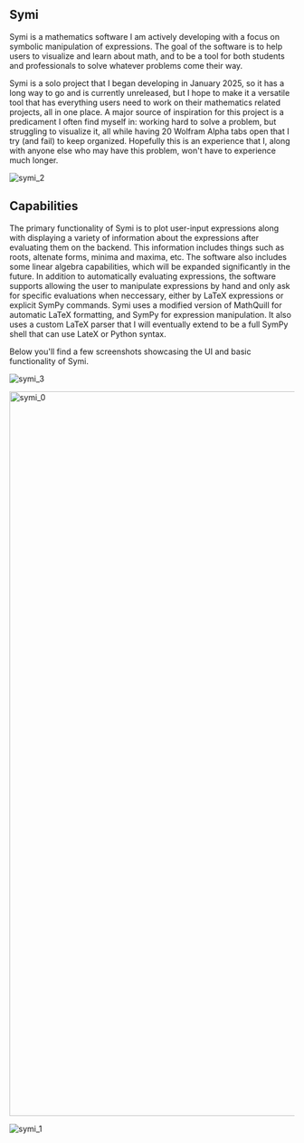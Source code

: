 ## Symi
Symi is a mathematics software I am actively developing with a focus on symbolic manipulation of expressions. The goal of the software is to help users to visualize and learn about math, and to be a tool for both students and professionals to solve whatever problems come their way.

Symi is a solo project that I began developing in January 2025, so it has a long way to go and is currently unreleased, but I hope to make it a versatile tool that has everything users need to work on their mathematics related projects, all in one place. A major source of inspiration for this project is a predicament I often find myself in: working hard to solve a problem, but struggling to visualize it, all while having 20 Wolfram Alpha tabs open that I try (and fail) to keep organized. Hopefully this is an experience that I, along with anyone else who may have this problem, won't have to experience much longer.

![symi_2](https://github.com/user-attachments/assets/9f97261e-8807-4b4a-abbd-78732f3228b6)

## Capabilities
The primary functionality of Symi is to plot user-input expressions along with displaying a variety of information about the expressions after evaluating them on the backend. This information includes things such as roots, altenate forms, minima and maxima, etc. The software also includes some linear algebra capabilities, which will be expanded significantly in the future. In addition to automatically evaluating expressions, the software supports allowing the user to manipulate expressions by hand and only ask for specific evaluations when neccessary, either by LaTeX expressions or explicit SymPy commands. Symi uses a modified version of MathQuill for automatic LaTeX formatting, and SymPy for expression manipulation. It also uses a custom LaTeX parser that I will eventually extend to be a full SymPy shell that can use LateX or Python syntax.

Below you'll find a few screenshots showcasing the UI and basic functionality of Symi.

![symi_3](https://github.com/user-attachments/assets/1372137e-241b-4f68-b1f4-c246c98ed5f4)

<img width="1280" alt="symi_0" src="https://github.com/user-attachments/assets/fe13357b-3de8-481f-9c53-e59ef90798f7" />

![symi_1](https://github.com/user-attachments/assets/9b2bbd3c-f13d-43ff-a0e5-25f4a68e2a7a)

